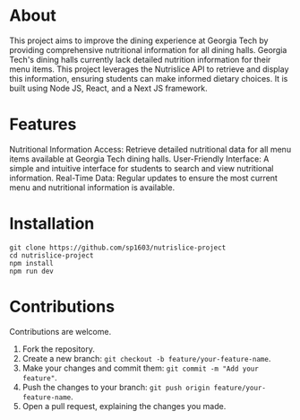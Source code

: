 # About
This project aims to improve the dining experience at Georgia Tech by providing comprehensive nutritional information for all dining halls. Georgia Tech's dining halls currently lack detailed nutrition information for their menu items. This project leverages the Nutrislice API to retrieve and display this information, ensuring students can make informed dietary choices. It is built using Node JS, React, and a Next JS framework.

# Features
Nutritional Information Access: Retrieve detailed nutritional data for all menu items available at Georgia Tech dining halls.
User-Friendly Interface: A simple and intuitive interface for students to search and view nutritional information.
Real-Time Data: Regular updates to ensure the most current menu and nutritional information is available.

# Installation
```
git clone https://github.com/sp1603/nutrislice-project
cd nutrislice-project
npm install
npm run dev
```
# Contributions
Contributions are welcome.

1. Fork the repository.
2. Create a new branch: ```git checkout -b feature/your-feature-name```.
3. Make your changes and commit them: ```git commit -m "Add your feature"```.
4. Push the changes to your branch: ```git push origin feature/your-feature-name```.
5. Open a pull request, explaining the changes you made.
